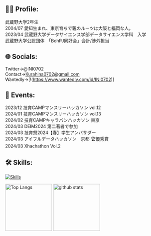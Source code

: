 ## 🧑‍🎓 Profile:
武蔵野大学2年生  
2004/07 愛知生まれ、東京育ちで親のルーツは大阪と福岡な人。  
2023/04 武蔵野大学データサイエンス学部データサイエンス学科　入学  
武蔵野大学公認団体　「BohPJ同好会」会計/渉外担当  

## 🌐 Socials:
Twitter→@INI0702  
Contact→Kurahina0702@gmail.com  
Wantedly→[!(https://www.wantedly.com/id/INI0702)]  

## 🎉 Events:
2023/12 技育CAMPマンスリーハッカソン vol.12  
2024/01 技育CAMPマンスリーハッカソン vol.13  
2024/02 技育CAMPキャラバンハッカソン 東京  
2024/03 DEIM2024 第二著者で参加  
2024/03 技育祭2024【春】学生アンバサダー   
2024/03 アイフルデータハッカソン　京都 🏆優秀賞  
2024/03 Xhachathon Vol.2  

## 🛠️ Skills:
[![Skills](https://skillicons.dev/icons?i=python,html,css,flask,selenium,ai)](https://skillicons.dev)

<p align="left"> 
  <img alt="Top Langs" height="150px" src="https://github-readme-stats.vercel.app/api/top-langs/?username=ini-muds&layout=compact&count_private=true&show_icons=true&theme=onedark" />
  <img alt="github stats" height="150px" src="https://github-readme-stats.vercel.app/api?username=ini-muds&count_private=true&show_icons=true&show_icons=true&theme=onedark" />
</p>

